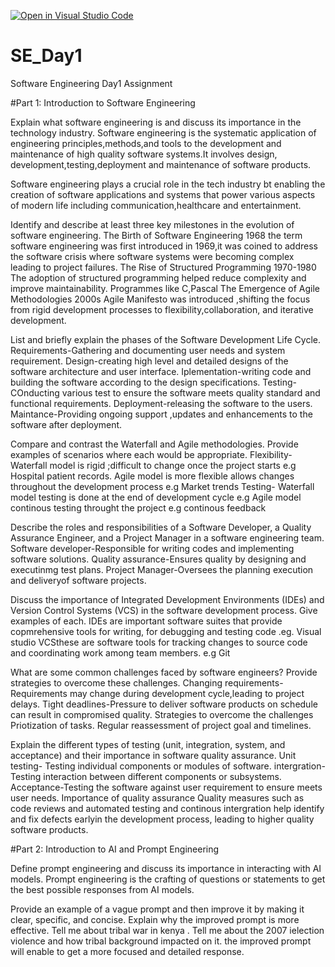 [![Open in Visual Studio Code](https://classroom.github.com/assets/open-in-vscode-2e0aaae1b6195c2367325f4f02e2d04e9abb55f0b24a779b69b11b9e10269abc.svg)](https://classroom.github.com/online_ide?assignment_repo_id=18374463&assignment_repo_type=AssignmentRepo)
# SE_Day1
Software Engineering Day1 Assignment

#Part 1: Introduction to Software Engineering

Explain what software engineering is and discuss its importance in the technology industry.
Software engineering is the systematic application of engineering principles,methods,and tools to the development and maintenance of high quality software systems.It involves design, development,testing,deployment and maintenance of software products.

Software engineering plays a crucial role in the tech industry bt enabling the creation of software applications and systems that power various aspects of modern life including communication,healthcare and entertainment.

Identify and describe at least three key milestones in the evolution of software engineering.
The Birth of Software Engineering 1968
the term software engineering was first introduced in 1969,it was coined to address the software crisis where software systems were becoming complex leading to project failures.
The Rise of Structured Programming 1970-1980
The adoption of structured programming helped reduce complexity and improve maintainability. Programmes like C,Pascal
The Emergence of Agile Methodologies 2000s
Agile Manifesto was introduced ,shifting the focus from rigid development processes to flexibility,collaboration, and iterative development.

List and briefly explain the phases of the Software Development Life Cycle.
Requirements-Gathering and documenting user needs and system requirement.
Design-creating high level and detailed designs of the software architecture and user interface.
Iplementation-writing code and building the software according to the design specifications.
Testing-COnducting various test to ensure the software meets quality standard and functional requirements.
Deployment-releasing the software to the users.
Maintance-Providing ongoing support ,updates and enhancements to the software after deployment.

Compare and contrast the Waterfall and Agile methodologies. Provide examples of scenarios where each would be appropriate.
Flexibility- Waterfall model is rigid ;difficult to change once the project starts e.g Hospital patient records.
             Agile model is more flexible allows changes throughout the development process e.g Market trends
Testing- Waterfall model testing is done at the end of development cycle e.g
         Agile model continous testing throught the project e.g continous feedback

Describe the roles and responsibilities of a Software Developer, a Quality Assurance Engineer, and a Project Manager in a software engineering team.
Software developer-Responsible for writing codes and implementing software solutions.
Quality assurance-Ensures quality by designing and executinmg test plans.
Project Manager-Oversees the planning execution and deliveryof software projects.

Discuss the importance of Integrated Development Environments (IDEs) and Version Control Systems (VCS) in the software development process. Give examples of each.
IDEs are important software suites that provide copmrehensive tools for writing, for debugging and testing code .eg. Visual studio
VCSthese are software tools for tracking changes to source code and coordinating work among team members. e.g Git

What are some common challenges faced by software engineers? Provide strategies to overcome these challenges.
Changing requirements-Requirements may change during development cycle,leading to project delays.
Tight deadlines-Pressure to deliver software products on schedule can result in compromised quality.
Strategies to overcome the challenges
Priotization of tasks.
Regular reassessment of project goal and timelines.

Explain the different types of testing (unit, integration, system, and acceptance) and their importance in software quality assurance.
Unit testing- Testing individual components or modules of software.
intergration-Testing interaction between different components or subsystems.
Acceptance-Testing the software against user requirement to ensure meets user needs.
Importance  of quality assurance
Quality measures such as code reviews and automated testing and continous intergration help identify and fix defects earlyin the development process, leading to higher quality software products.

#Part 2: Introduction to AI and Prompt Engineering


Define prompt engineering and discuss its importance in interacting with AI models.
Prompt engineering is the crafting of questions or statements to get the best possible responses from AI models.

Provide an example of a vague prompt and then improve it by making it clear, specific, and concise. Explain why the improved prompt is more effective.
Tell me about tribal war in kenya .
Tell me about the 2007 ielection violence and how tribal background impacted on it.
the improved prompt will enable to get a more focused and detailed response.
